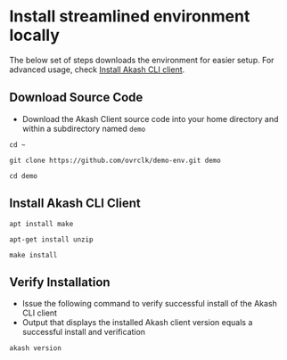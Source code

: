 # Install streamlined environment locally



The below set of steps downloads the environment for easier setup. For advanced usage, check [Install Akash CLI client](../../../other-resources/experimental/mainnet3-legacy-docs/detailed-steps/part-1.-install-akash.md).

## Download Source Code

* Download the Akash Client source code into your home directory and within a subdirectory named `demo`

```
cd ~

git clone https://github.com/ovrclk/demo-env.git demo

cd demo
```

## Install Akash CLI Client

```
apt install make

apt-get install unzip

make install
```

## Verify Installation

* Issue the following command to verify successful install of the Akash CLI client
* Output that displays the installed Akash client version equals a successful install and verification

```
akash version
```
